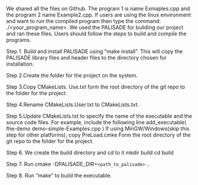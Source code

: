 We shared all the files on Github. The program 1 is name Exmaples.cpp and the program 2 name Example2.cpp. If users are using the linux environment and want to run the compiled program then type the command: ./<your_program_name>. We used the PALISADE for building our project and ran these files. Users should follow the steps to build and compile the programs. 

Step 1. Build and install PALISADE using “make install”. This will copy the PALISADE library files and header files to the directory chosen for installation.

Step 2.Create the folder for the project on the system. 

Step 3.Copy CMakeLists. Use.txt form the root directory of the git repo to the folder for the project. 

Step 4.Rename CMakeLists.User.txt to CMakeLists.txt. 

Step 5.Update CMakeLists.txt to specify the name of the executable and the source code files. For example, include the following line
add_executable( fhe-demo demo-simple-Examples.cpp )
If using MinGW/Windows(skip this step for other platforms), copy PreLoad.cmke 
Form the root directory of the git repo to the folder for the project. 

Step 6. We create the build directory and cd to it
mkdir build
cd build

Step 7. Run
cmake -DPALISADE_DIR=`<path_to_palisade>` ..

Step 8. Run “make” to build the executable.
